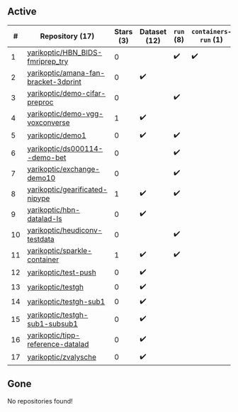 ## Active
| # | Repository (17) | Stars (3) | Dataset (12) | `run` (8) | `containers-run` (1) |
| --- | --- | --- | --- | --- | --- |
| 1 | [yarikoptic/HBN_BIDS-fmriprep_try](https://github.com/yarikoptic/HBN_BIDS-fmriprep_try) | 0 |  | :heavy_check_mark: | :heavy_check_mark: |
| 2 | [yarikoptic/amana-fan-bracket-3dprint](https://github.com/yarikoptic/amana-fan-bracket-3dprint) | 0 | :heavy_check_mark: |  |  |
| 3 | [yarikoptic/demo-cifar-preproc](https://github.com/yarikoptic/demo-cifar-preproc) | 0 |  | :heavy_check_mark: |  |
| 4 | [yarikoptic/demo-vgg-voxconverse](https://github.com/yarikoptic/demo-vgg-voxconverse) | 1 | :heavy_check_mark: |  |  |
| 5 | [yarikoptic/demo1](https://github.com/yarikoptic/demo1) | 0 | :heavy_check_mark: | :heavy_check_mark: |  |
| 6 | [yarikoptic/ds000114--demo-bet](https://github.com/yarikoptic/ds000114--demo-bet) | 0 |  | :heavy_check_mark: |  |
| 7 | [yarikoptic/exchange-demo10](https://github.com/yarikoptic/exchange-demo10) | 0 |  | :heavy_check_mark: |  |
| 8 | [yarikoptic/gearificated-nipype](https://github.com/yarikoptic/gearificated-nipype) | 1 | :heavy_check_mark: | :heavy_check_mark: |  |
| 9 | [yarikoptic/hbn-datalad-ls](https://github.com/yarikoptic/hbn-datalad-ls) | 0 | :heavy_check_mark: |  |  |
| 10 | [yarikoptic/heudiconv-testdata](https://github.com/yarikoptic/heudiconv-testdata) | 0 |  | :heavy_check_mark: |  |
| 11 | [yarikoptic/sparkle-container](https://github.com/yarikoptic/sparkle-container) | 1 | :heavy_check_mark: | :heavy_check_mark: |  |
| 12 | [yarikoptic/test-push](https://github.com/yarikoptic/test-push) | 0 | :heavy_check_mark: |  |  |
| 13 | [yarikoptic/testgh](https://github.com/yarikoptic/testgh) | 0 | :heavy_check_mark: |  |  |
| 14 | [yarikoptic/testgh-sub1](https://github.com/yarikoptic/testgh-sub1) | 0 | :heavy_check_mark: |  |  |
| 15 | [yarikoptic/testgh-sub1-subsub1](https://github.com/yarikoptic/testgh-sub1-subsub1) | 0 | :heavy_check_mark: |  |  |
| 16 | [yarikoptic/tipp-reference-datalad](https://github.com/yarikoptic/tipp-reference-datalad) | 0 | :heavy_check_mark: |  |  |
| 17 | [yarikoptic/zvalysche](https://github.com/yarikoptic/zvalysche) | 0 | :heavy_check_mark: |  |  |

## Gone
No repositories found!
